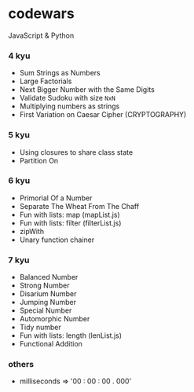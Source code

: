 # codewars

JavaScript & Python

### 4 kyu 

* Sum Strings as Numbers
* Large Factorials
* Next Bigger Number with the Same Digits
* Validate Sudoku with size `NxN`
* Multiplying numbers as strings
* First Variation on Caesar Cipher (CRYPTOGRAPHY)

### 5 kyu

* Using closures to share class state
* Partition On


### 6 kyu

* Primorial Of a Number
* Separate The Wheat From The Chaff
* Fun with lists: map (mapList.js)
* Fun with lists: filter (filterList.js)
* zipWith
* Unary function chainer


### 7 kyu

* Balanced Number
* Strong Number
* Disarium Number
* Jumping Number
* Special Number
* Automorphic Number
* Tidy number
* Fun with lists: length (lenList.js)
* Functional Addition


### others

* milliseconds => '00 : 00 : 00 . 000'
